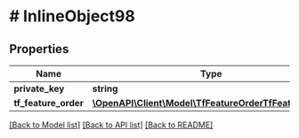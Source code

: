 # # InlineObject98

## Properties

Name | Type | Description | Notes
------------ | ------------- | ------------- | -------------
**private_key** | **string** |  | [optional]
**tf_feature_order** | [**\OpenAPI\Client\Model\TfFeatureOrderTfFeatureOrder**](TfFeatureOrderTfFeatureOrder.md) |  | [optional]

[[Back to Model list]](../../README.md#models) [[Back to API list]](../../README.md#endpoints) [[Back to README]](../../README.md)
